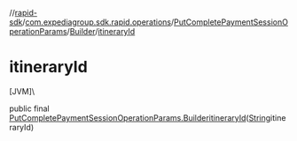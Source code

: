 //[rapid-sdk](../../../../index.md)/[com.expediagroup.sdk.rapid.operations](../../index.md)/[PutCompletePaymentSessionOperationParams](../index.md)/[Builder](index.md)/[itineraryId](itinerary-id.md)

# itineraryId

[JVM]\

public final [PutCompletePaymentSessionOperationParams.Builder](index.md)[itineraryId](itinerary-id.md)([String](https://docs.oracle.com/javase/8/docs/api/java/lang/String.html)itineraryId)
